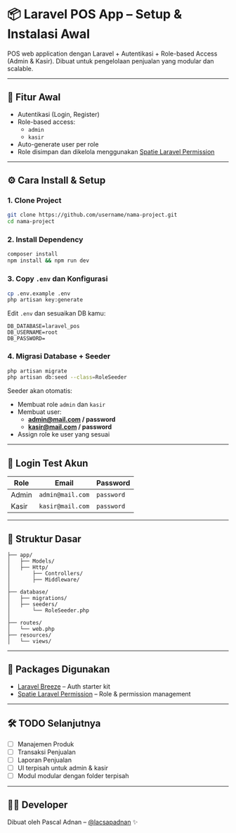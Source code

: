 # 📦 Laravel POS App – Setup & Instalasi Awal

POS web application dengan Laravel + Autentikasi + Role-based Access (Admin & Kasir). Dibuat untuk pengelolaan penjualan yang modular dan scalable.

---

## 🚀 Fitur Awal

- Autentikasi (Login, Register)
- Role-based access:
  - `admin`
  - `kasir`
- Auto-generate user per role
- Role disimpan dan dikelola menggunakan [Spatie Laravel Permission](https://spatie.be/docs/laravel-permission)

---

## ⚙️ Cara Install & Setup

### 1. Clone Project

```bash
git clone https://github.com/username/nama-project.git
cd nama-project
```

### 2. Install Dependency

```bash
composer install
npm install && npm run dev
```

### 3. Copy `.env` dan Konfigurasi

```bash
cp .env.example .env
php artisan key:generate
```

Edit `.env` dan sesuaikan DB kamu:

```
DB_DATABASE=laravel_pos
DB_USERNAME=root
DB_PASSWORD=
```

### 4. Migrasi Database + Seeder

```bash
php artisan migrate
php artisan db:seed --class=RoleSeeder
```

Seeder akan otomatis:

- Membuat role `admin` dan `kasir`
- Membuat user:
  - **admin@mail.com / password**
  - **kasir@mail.com / password**
- Assign role ke user yang sesuai

---

## 🔐 Login Test Akun

| Role  | Email             | Password  |
|-------|-------------------|-----------|
| Admin | `admin@mail.com`  | `password` |
| Kasir | `kasir@mail.com`  | `password` |

---

## 📁 Struktur Dasar

```
├── app/
│   ├── Models/
│   ├── Http/
│       ├── Controllers/
│       ├── Middleware/
│
├── database/
│   ├── migrations/
│   ├── seeders/
│       └── RoleSeeder.php
│
├── routes/
│   └── web.php
├── resources/
│   └── views/
```

---

## 📌 Packages Digunakan

- [Laravel Breeze](https://laravel.com/docs/starter-kits#laravel-breeze) – Auth starter kit
- [Spatie Laravel Permission](https://github.com/spatie/laravel-permission) – Role & permission management

---

## 🛠️ TODO Selanjutnya

- [ ] Manajemen Produk
- [ ] Transaksi Penjualan
- [ ] Laporan Penjualan
- [ ] UI terpisah untuk admin & kasir
- [ ] Modul modular dengan folder terpisah

---

## 🧑‍💻 Developer

Dibuat oleh Pascal Adnan – [@lacsapadnan](https://github.com/lacsapadnan) ✨